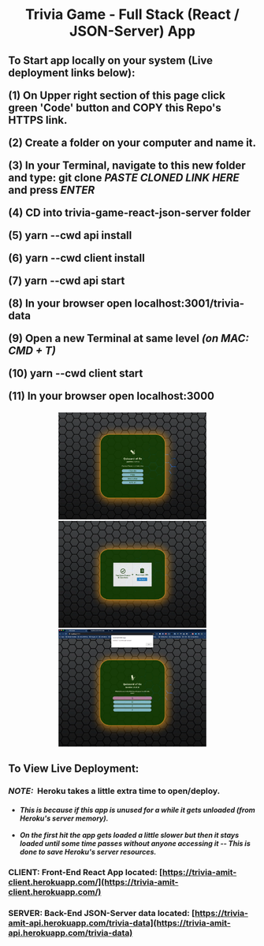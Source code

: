 
<h1 align="center"><b>Trivia Game</b> - Full Stack (React / JSON-Server) App</h1>

<h2>

  To Start app locally on your system (Live deployment links below):

  (1) On Upper right section of this page click green 'Code' button and COPY this Repo's HTTPS link.

  (2) Create a folder on your computer and name it.

  (3) In your Terminal, navigate to this new folder and type: git clone *PASTE CLONED LINK HERE* and press *ENTER*

  (4) CD into **trivia-game-react-json-server folder**

  (5) yarn --cwd api install           

  (6) yarn --cwd client install

  (7) yarn --cwd api start

  (8) In your browser open localhost:300**1**/trivia-data

  (9) Open a new Terminal at same level *(on MAC: CMD + T)*

  (10) yarn --cwd client start

  (11) In your browser open localhost:300**0**
</h2>

<p align="center">
  <img src="/client/public/images/main-page.png" width="300" title="hover text">
  <img src="/client/public/images/score-restart-page.png" width="300" title="hover text">
  <img src="/client/public/images/correct-answer-popup.png" width="300" title="hover text">
</p>

<h2>To View Live Deployment:</h2>

<h3><em>NOTE:</em> &nbsp;Heroku takes a little extra time to open/deploy.</h3>

<h5>
<ul>
  <li>This is because if this app is unused for a while it gets unloaded (from Heroku's server memory).</li>
  <br/>
  <li>On the first hit the app gets loaded a little slower but then it stays loaded until some time passes without anyone accessing it -- This is done to save Heroku's server resources. </li>
</ul>
</h5>

### CLIENT: Front-End React App located: [https://trivia-amit-client.herokuapp.com/](https://trivia-amit-client.herokuapp.com/)

### SERVER: Back-End JSON-Server data located: [https://trivia-amit-api.herokuapp.com/trivia-data](https://trivia-amit-api.herokuapp.com/trivia-data)
